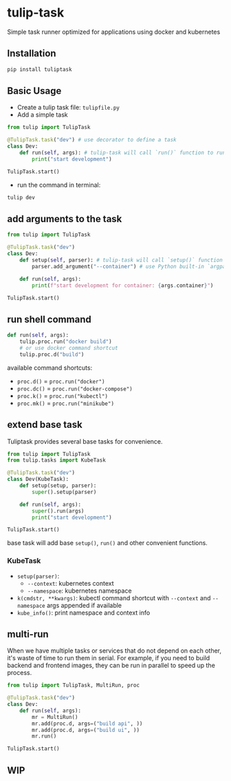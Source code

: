 # tulip-task
Simple task runner optimized for applications using docker and kubernetes


## Installation
```sh
pip install tuliptask
```

## Basic Usage
- Create a tulip task file: `tulipfile.py`
- Add a simple task
```python
from tulip import TulipTask

@TulipTask.task("dev") # use decorator to define a task
class Dev:
    def run(self, args): # tulip-task will call `run()` function to run the task.
        print("start development")

TulipTask.start()
```
- run the command in terminal:
```sh
tulip dev
```

## add arguments to the task
```python
from tulip import TulipTask

@TulipTask.task("dev")
class Dev:
    def setup(self, parser): # tulip-task will call `setup()` function to add arguments.
        parser.add_argument("--container") # use Python built-in `argparse` to add arguments

    def run(self, args):
        print(f"start development for container: {args.container}")

TulipTask.start()
```

## run shell command
```python
def run(self, args):
    tulip.proc.run("docker build")
    # or use docker command shortcut
    tulip.proc.d("build")
```
available command shortcuts:
- `proc.d()` = `proc.run("docker")`
- `proc.dc()` = `proc.run("docker-compose")`
- `proc.k()` = `proc.run("kubectl")`
- `proc.mk()` = `proc.run("minikube")`

## extend base task
Tuliptask provides several base tasks for convenience.

```python
from tulip import TulipTask
from tulip.tasks import KubeTask

@TulipTask.task("dev")
class Dev(KubeTask):
    def setup(setup, parser):
        super().setup(parser)

    def run(self, args):
        super().run(args)
        print("start development")

TulipTask.start()
```
base task will add base `setup()`, `run()` and other convenient functions.

### KubeTask
- `setup(parser)`:
  - `--context`: kubernetes context
  - `--namespace`: kubernetes namespace
- `k(cmdstr, **kwargs)`: kubectl command shortcut with `--context` and `--namespace` args appended if available
- `kube_info()`: print namespace and context info

## multi-run
When we have multiple tasks or services that do not depend on each other, it's waste of time to run them in serial. For example, if you need to build backend and frontend images, they can be run in parallel to speed up the process.
```python
from tulip import TulipTask, MultiRun, proc

@TulipTask.task("dev")
class Dev:
    def run(self, args):
        mr = MultiRun()
        mr.add(proc.d, args=("build api", ))
        mr.add(proc.d, args=("build ui", ))
        mr.run()

TulipTask.start()
```

## WIP
